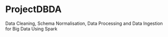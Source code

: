 # ProjectDBDA
Data Cleaning, Schema Normalisation, Data Processing and Data Ingestion for Big Data Using Spark
